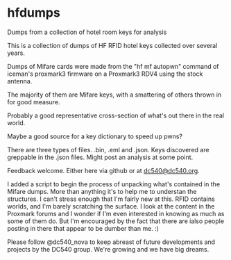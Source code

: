 # hfdumps
Dumps from a collection of hotel room keys for analysis

This is a collection of dumps of HF RFID hotel keys collected over several years.

Dumps of Mifare cards were made from the "hf mf autopwn" command of iceman's proxmark3 
firmware on a Proxmark3 RDV4 using the stock antenna.

The majority of them are Mifare keys, with a smattering of others thrown in for good measure.

Probably a good representative cross-section of what's out there in the real world.

Maybe a good source for a key dictionary to speed up pwns?

There are three types of files.  .bin, .eml and .json.  Keys discovered are greppable in the
.json files.  Might post an analysis at some point.

Feedback welcome.  Either here via github or at dc540@dc540.org.

I added a script to begin the process of unpacking what's contained in the Mifare dumps. More
than anything it's to help me to understan the structures.  I can't stress enough that I'm
fairly new at this. RFID contains worlds, and I'm barely scratching the surface. I look at
the content in the Proxmark forums and I wonder if I'm even interested in knowing as much as
some of them do. But I'm encouraged by the fact that there are ialso people posting in there that 
appear to be dumber than me. :)

Please follow @dc540_nova to keep abreast of future developments and projects by the DC540 group.
We're growing and we have big dreams.
